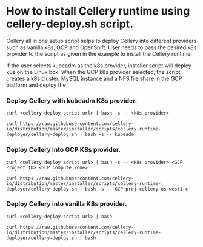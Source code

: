 # How to install Cellery runtime using cellery-deploy.sh script.

Cellery all in one setup script helps to deploy Cellery into different providers such as vanilla k8s, GCP and OpenShift. 
User needs to pass the desired k8s provider to the script as given in the example to install the Cellery runtime.

If the user selects kubeadm as the k8s provider, installer script will deploy k8s on the Linux box. When the GCP k8s 
provider selected, the script creates a k8s cluster, MySQL instance and a NFS file share in the GCP platform and deploy 
the . 


### Deploy Cellery with kubeadm K8s provider.

```
curl <cellery-deploy script url> | bash -s -- <k8s provider>

```

```
curl https://raw.githubusercontent.com/cellery-io/distribution/master/installer/scripts/cellery-runtime-deployer/cellery-deploy.sh | bash -s -- kubeadm

```

### Deploy Cellery into GCP K8s provider.

```
curl <cellery deploy script url> | bash -s -- <K8s provider> <GCP Project ID> <GCP Compute Zone> 
```

```
curl https://raw.githubusercontent.com/cellery-io/distribution/master/installer/scripts/cellery-runtime-deployer/cellery-deploy.sh | bash -s -- GCP proj-cellery us-west1-c
```

### Deploy Cellery into vanilla K8s provider.
```
curl <cellery-deploy script url> | bash
```

```
curl https://raw.githubusercontent.com/cellery-io/distribution/master/installer/scripts/cellery-runtime-deployer/cellery-deploy.sh | bash
```